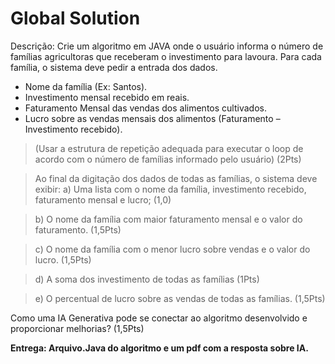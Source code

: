 # Global Solution
Descrição: Crie um algoritmo em JAVA onde o usuário informa o número de famílias
agricultoras que receberam o investimento para lavoura. Para cada família, o sistema
deve pedir a entrada dos dados.

- Nome da família (Ex: Santos).
- Investimento mensal recebido em reais.
- Faturamento Mensal das vendas dos alimentos cultivados.
- Lucro sobre as vendas mensais dos alimentos (Faturamento – Investimento recebido).

> (Usar a estrutura de repetição adequada para executar o loop de acordo com o número
de famílias informado pelo usuário) (2Pts)

>Ao final da digitação dos dados de todas as famílias, o sistema deve exibir:
>a) Uma lista com o nome da família, investimento recebido, faturamento mensal e lucro; (1,0)

>b) O nome da família com maior faturamento mensal e o valor do faturamento. (1,5Pts)

>c) O nome da família com o menor lucro sobre vendas e o valor do lucro. (1,5Pts)

>d) A soma dos investimento de todas as famílias (1Pts)

>e) O percentual de lucro sobre as vendas de todas as famílias. (1,5Pts)


Como uma IA Generativa pode se conectar ao algoritmo desenvolvido e proporcionar
melhorias? (1,5Pts)

**Entrega: Arquivo.Java do algoritmo e um pdf com a resposta sobre IA.**
